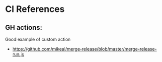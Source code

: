 # CI References

## GH actions:

Good example of custom action
- https://github.com/mikeal/merge-release/blob/master/merge-release-run.js
